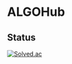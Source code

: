 # ALGOHub

## Status
[![Solved.ac](http://mazassumnida.wtf/api/v2/generate_badge?boj=dodo9249)](https://solved.ac/dodo9249/)
